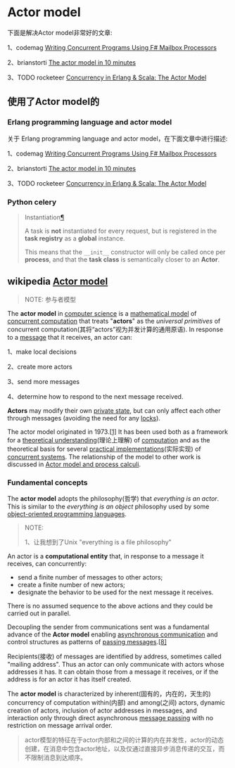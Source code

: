 # Actor model

下面是解决Actor model非常好的文章:

1、codemag [Writing Concurrent Programs Using F# Mailbox Processors](https://www.codemag.com/article/1707051)

2、brianstorti [The actor model in 10 minutes](https://www.brianstorti.com/the-actor-model/)

3、TODO rocketeer [Concurrency in Erlang & Scala: The Actor Model](https://rocketeer.be/articles/concurrency-in-erlang-scala/)

## 使用了Actor model的

### Erlang programming language and actor model

关于 Erlang programming language and actor model，在下面文章中进行描述: 

1、codemag [Writing Concurrent Programs Using F# Mailbox Processors](https://www.codemag.com/article/1707051)

2、brianstorti [The actor model in 10 minutes](https://www.brianstorti.com/the-actor-model/)

3、TODO rocketeer [Concurrency in Erlang & Scala: The Actor Model](https://rocketeer.be/articles/concurrency-in-erlang-scala/)

### Python celery

> Instantiation[¶](http://docs.celeryproject.org/en/latest/userguide/tasks.html#instantiation)
>
> A task is **not** instantiated for every request, but is registered in the **task registry** as a **global** instance.
>
> This means that the `__init__` constructor will only be called once per **process**, and that the **task class** is semantically closer to an **Actor**.

## wikipedia [Actor model](http://en.wikipedia.org/wiki/Actor_model) 

> NOTE: 参与者模型

The **actor model** in [computer science](https://en.wikipedia.org/wiki/Computer_science) is a [mathematical model](https://en.wikipedia.org/wiki/Mathematical_model) of [concurrent computation](https://en.wikipedia.org/wiki/Concurrent_computation) that treats "**actors**" as the *universal primitives* of concurrent computation(其将“actors”视为并发计算的通用原语). In response to a [message](https://en.wikipedia.org/wiki/Message_(computing)) that it receives, an actor can: 

1、make local decisions

2、create more actors

3、send more messages

4、determine how to respond to the next message received.

**Actors** may modify their own [private state](https://en.wikipedia.org/wiki/Private_state), but can only affect each other through messages (avoiding the need for any [locks](https://en.wikipedia.org/wiki/Lock_(computer_science))).

The actor model originated in 1973.[[1\]](https://en.wikipedia.org/wiki/Actor_model#cite_note-1) It has been used both as a framework for a [theoretical understanding](https://en.wikipedia.org/wiki/Actor_model_theory)(理论上理解) of [computation](https://en.wikipedia.org/wiki/Concurrency_(computer_science)) and as the theoretical basis for several [practical implementations](https://en.wikipedia.org/wiki/Actor_model_implementation)(实际实现) of [concurrent systems](https://en.wikipedia.org/wiki/Concurrent_systems). The relationship of the model to other work is discussed in [Actor model and process calculi](https://en.wikipedia.org/wiki/Actor_model_and_process_calculi).



### Fundamental concepts

The **actor model** adopts the philosophy(哲学) that *everything is an actor*. This is similar to the *everything is an object* philosophy used by some [object-oriented programming languages](https://en.wikipedia.org/wiki/Object-oriented_programming).

> NOTE:
>
> 1、让我想到了Unix "everything is a file philosophy"

An actor is a **computational entity** that, in response to a message it receives, can concurrently:

- send a finite number of messages to other actors;
- create a finite number of new actors;
- designate the behavior to be used for the next message it receives.

There is no assumed sequence to the above actions and they could be carried out in parallel.

Decoupling the sender from communications sent was a fundamental advance of the **Actor model** enabling [asynchronous communication](https://en.wikipedia.org/wiki/Asynchronous_communication) and control structures as patterns of [passing messages](https://en.wikipedia.org/wiki/Message_passing).[[8\]](https://en.wikipedia.org/wiki/Actor_model#cite_note-8)

Recipients(接收) of messages are identified by address, sometimes called "mailing address". Thus an actor can only communicate with actors whose addresses it has. It can obtain those from a message it receives, or if the address is for an actor it has itself created.

The **actor model** is characterized by inherent(固有的，内在的，天生的) concurrency of computation within(内部) and among(之间) actors, dynamic creation of actors, inclusion of actor addresses in messages, and interaction only through direct asynchronous [message passing](https://en.wikipedia.org/wiki/Message_passing) with no restriction on message arrival order.

> actor模型的特征在于actor内部和之间的计算的内在并发性，actor的动态创建，在消息中包含actor地址，以及仅通过直接异步消息传递的交互，而不限制消息到达顺序。	



